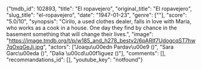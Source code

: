 {"tmdb_id": 102893, "title": "El ropavejero", "original_title": "El ropavejero", "slug_title": "el-ropavejero", "date": "1947-01-23", "genre": [""], "score": "5.0/10", "synopsis": "Cirilo, a used clothes dealer, falls in love with Maria, who works as a cook in a house. One day they find by chance in the basement something that will change their lives.", "image": "https://image.tmdb.org/t/p/w185_and_h278_bestv2/6pARIf7UdogcqST7hw7qOxqGeJj.jpg", "actors": ["Joaqu\u00edn Pardav\u00e9 ()", "Sara Garc\u00eda ()", "Dalia \u00cd\u00f1iguez ()"], "comments": [], "recommandations_id": [], "youtube_key": "notfound"}